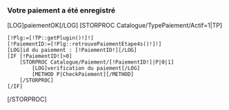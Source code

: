 <h3>Votre paiement a été enregistré</h3>
[LOG]paiementOK[/LOG]
[STORPROC Catalogue/TypePaiement/Actif=1|TP]

	[!Plg:=[!TP::getPlugin()!]!]
	[!PaiementID:=[!Plg::retrouvePaiementEtape4s()!]!]
	[LOG]id du paiement : [!PaiementID!][/LOG]
	[IF [!PaiementID!]>0]
		[STORPROC Catalogue/Paiement/[!PaiementID!]|P|0|1]
			[LOG]verification du paiement[/LOG]
			[METHOD P|CheckPaiement][/METHOD]
		[/STORPROC]
	[/IF]
[/STORPROC]
